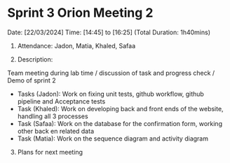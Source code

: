 # Sprint 3 Orion Meeting 2 

Date: [22/03/2024]
Time: [14:45] to [16:25] (Total Duration: 1h40mins)

1. Attendance: Jadon, Matia, Khaled, Safaa

2. Description:

Team meeting during lab time / discussion of task and progress check / Demo of sprint 2

- Tasks (Jadon): Work on fixing unit tests, github workflow, github pipeline and Acceptance tests
- Task (Khaled): Work on developing back and front ends of the website, handling all 3 processes
- Task (Safaa): Work on the database for the confirmation form, working other back en related data
- Task (Matia): Work on the sequence diagram and activity diagram

3. Plans for next meeting 

